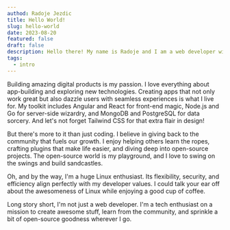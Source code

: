 ```yaml
---
authod: Radoje Jezdic
title: Hello World!
slug: hello-world
date: 2023-08-20
featured: false
draft: false
description: Hello there! My name is Radoje and I am a web developer with a focus on frontend development using modern technologies.
tags:
  - intro
---
```


Building amazing digital products is my passion. I love everything about app-building and exploring new technologies. Creating apps that not only work great but also dazzle users with seamless experiences is what I live for. My toolkit includes Angular and React for front-end magic, Node.js and Go for server-side wizardry, and MongoDB and PostgreSQL for data sorcery. And let's not forget Tailwind CSS for that extra flair in design!

But there's more to it than just coding. I believe in giving back to the community that fuels our growth. I enjoy helping others learn the ropes, crafting plugins that make life easier, and diving deep into open-source projects. The open-source world is my playground, and I love to swing on the swings and build sandcastles.

Oh, and by the way, I'm a huge Linux enthusiast. Its flexibility, security, and efficiency align perfectly with my developer values. I could talk your ear off about the awesomeness of Linux while enjoying a good cup of coffee.

Long story short, I'm not just a web developer. I'm a tech enthusiast on a mission to create awesome stuff, learn from the community, and sprinkle a bit of open-source goodness wherever I go.
